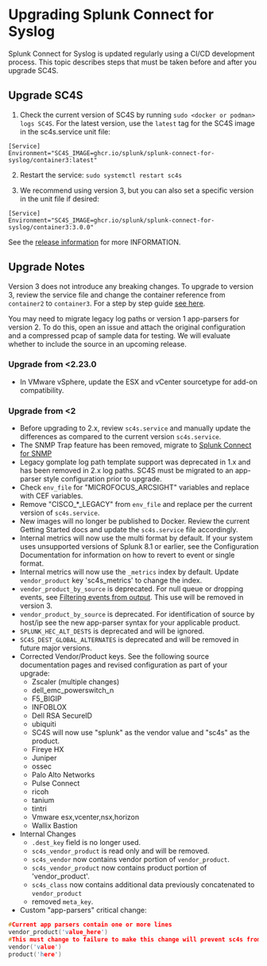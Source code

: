 # Upgrading Splunk Connect for Syslog

Splunk Connect for Syslog is updated regularly using a CI/CD development process. This topic describes steps that
must be taken before and after you upgrade SC4S. 

## Upgrade SC4S

1. Check the current version of SC4S by running ```sudo <docker or podman> logs SC4S```. For the latest version, use the
`latest` tag for the SC4S image in the sc4s.service unit file:

```
[Service]
Environment="SC4S_IMAGE=ghcr.io/splunk/splunk-connect-for-syslog/container3:latest"
```

2. Restart the service:
```sudo systemctl restart sc4s```

3. We recommend using version 3, but you can also set a specific version in the unit file if desired:

```
[Service]
Environment="SC4S_IMAGE=ghcr.io/splunk/splunk-connect-for-syslog/container3:3.0.0"
```

See the [release information](https://github.com/splunk/splunk-connect-for-syslog/releases) for more INFORMATION.

## Upgrade Notes
Version 3 does not introduce any breaking changes. To upgrade to version 3, review the service file and change the container reference from `container2` to `container3`.
For a step by step guide [see here](./v3_upgrade.md).

You may need to migrate legacy log paths or version 1 app-parsers for version 2. To do this, open an issue and attach the original configuration and a compressed pcap of sample data for testing. We will evaluate whether to include the source in an upcoming release.

### Upgrade from <2.23.0

* In VMware vSphere, update the ESX and vCenter sourcetype for add-on compatibility.

### Upgrade from <2

* Before upgrading to 2.x, review `sc4s.service` and manually update the differences as compared to the current version `sc4s.service`.
* The SNMP Trap feature has been removed, migrate to [Splunk Connect for SNMP](https://splunk.github.io/splunk-connect-for-snmp)
* Legacy gomplate log path template support was deprecated in 1.x and has been removed in 2.x log paths. SC4S must be migrated to an app-parser style configuration prior to upgrade.
* Check `env_file` for "MICROFOCUS_ARCSIGHT" variables and replace with CEF variables. 
* Remove "CISCO_*_LEGACY" from `env_file` and replace per the current version of `sc4s.service`. 
* New images will no longer be published to Docker. Review the current Getting Started docs and update the `sc4s.service` file accordingly.
* Internal metrics will now use the multi format by default. If your system uses unsupported versions of Splunk 8.1 or earlier, see the Configuration Documentation for information on how to revert to event or single format.
* Internal metrics will now use the `_metrics` index by default. Update `vendor_product` key 'sc4s_metrics' to change the index.
* `vendor_product_by_source` is deprecated. For null queue or dropping events, see [Filtering events from output](https://splunk.github.io/splunk-connect-for-syslog/main/sources/). This use will be removed in version 3.
* `vendor_product_by_source` is deprecated. For identification of source by host/ip see the new app-parser syntax for your applicable product.
* `SPLUNK_HEC_ALT_DESTS` is deprecated and will be ignored.
* `SC4S_DEST_GLOBAL_ALTERNATES` is deprecated and will be removed in future major versions. 
* Corrected Vendor/Product keys. See the following source documentation pages and revised configuration as part of your upgrade:
  * Zscaler (multiple changes)
  * dell_emc_powerswitch_n
  * F5_BIGIP
  * INFOBLOX
  * Dell RSA SecureID
  * ubiquiti
  * SC4S will now use "splunk" as the vendor value and "sc4s" as the product.
  * Fireye HX
  * Juniper
  * ossec
  * Palo Alto Networks
  * Pulse Connect
  * ricoh
  * tanium
  * tintri
  * Vmware esx,vcenter,nsx,horizon
  * Wallix Bastion
* Internal Changes
  * `.dest_key` field is no longer used.
  * `sc4s_vendor_product` is read only and will be removed.
  * `sc4s_vendor` now contains vendor portion of `vendor_product`.
  * `sc4s_vendor_product` now contains product portion of 'vendor_product'.
  * `sc4s_class` now contains additional data previously concatenated to `vendor_product`
  * removed `meta_key`.
* Custom "app-parsers" critical change:

```c
#Current app parsers contain one or more lines
vendor_product('value_here')
#This must change to failure to make this change will prevent sc4s from starting
vendor('value')
product('here')
```
